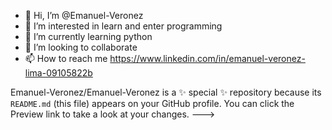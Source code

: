 - 👋 Hi, I’m @Emanuel-Veronez
- 👀 I’m interested in  learn and enter programming
- 🌱 I’m currently learning  python
- 💞️ I’m looking to collaborate
- 📫 How to reach me https://www.linkedin.com/in/emanuel-veronez-lima-09105822b
  
  
Emanuel-Veronez/Emanuel-Veronez is a ✨ special ✨ repository because its `README.md` (this file) appears on your GitHub profile.
You can click the Preview link to take a look at your changes.
--->
